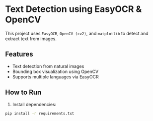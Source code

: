 # Text Detection using EasyOCR & OpenCV

This project uses `EasyOCR`, `OpenCV (cv2)`, and `matplotlib` to detect and extract text from images.

## Features

- Text detection from natural images
- Bounding box visualization using OpenCV
- Supports multiple languages via EasyOCR

## How to Run

1. Install dependencies:

```bash
pip install -r requirements.txt
